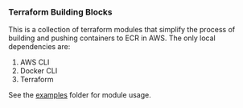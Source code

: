 ### Terraform Building Blocks

This is a collection of terraform modules that simplify the process of building and pushing containers to ECR in AWS. The only local dependencies are:

1. AWS CLI
2. Docker CLI
3. Terraform

See the [examples](./examples) folder for module usage.
